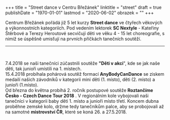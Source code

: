 +++
title = "Street dance v Centru Břežánek"
linktitle = "street"
draft = true
publishDate = "1970-01-01"
lastmod = "2020-06-02"
obrazek = ""
+++

Centrum Břežánek pořádá již 5 let kurzy **Street dance** ve čtyřech věkových a výkonnostních kategoriích. Pod vedením lektorek **SC Nextyle** - Kateřiny Štěrbové a Terezy Heroutové secvičují děti ve věku 4 - 15 let choreografie, s nimiž se úspěšně umisťují na prvních příčkách tanečních soutěží.

-----

<br />

7.4.2018 se naši tanečníci zúčastnili soutěže **"Děti v akci**", kde se jak naše děti, tak junioři umístili na 1. místech.  
15.4.2018 probíhala pohárová soutěž formací **AnyBodyCanDance** se ziskem medailí našich závodníků v kategorii mini děti (1. místo), děti (2. místo) a junioři (1.místo).  
Od března do května probíhá 2. ročník postupové soutěže **Roztančíme Česko - Czech Dance Tour 2018** . V regionálním kole vybojovali naši tanečníci v kategorii baby děti 1. místo a junioři místo třetí. Koncem dubna proběhne zemské kolo, držme tedy tanečníkům palce, aby se probojovali až na samotné **mistrovství ČR**, které se koná 26. a 27.5.2018.
